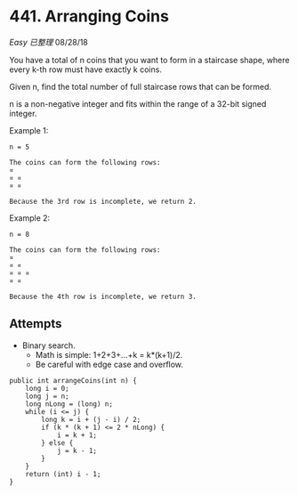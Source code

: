 # 441. Arranging Coins
*Easy* *已整理*
08/28/18

You have a total of n coins that you want to form in a staircase shape, where every k-th row must have exactly k coins.

Given n, find the total number of full staircase rows that can be formed.

n is a non-negative integer and fits within the range of a 32-bit signed integer.

Example 1:
```
n = 5

The coins can form the following rows:
¤
¤ ¤
¤ ¤

Because the 3rd row is incomplete, we return 2.
```
Example 2:
```
n = 8

The coins can form the following rows:
¤
¤ ¤
¤ ¤ ¤
¤ ¤

Because the 4th row is incomplete, we return 3.
```

## Attempts
* Binary search.
  - Math is simple: 1+2+3+...+k = k*(k+1)/2.
  - Be careful with edge case and overflow.
```
public int arrangeCoins(int n) {
    long i = 0;
    long j = n;
    long nLong = (long) n;
    while (i <= j) {
        long k = i + (j - i) / 2;
        if (k * (k + 1) <= 2 * nLong) {
            i = k + 1;
        } else {
            j = k - 1;
        }
    }
    return (int) i - 1;
}
```
